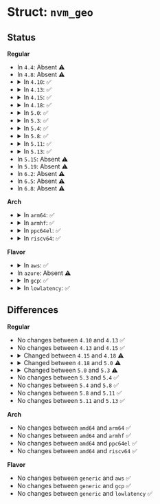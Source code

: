 # Struct: <code>nvm_geo</code>

## Status
<b>Regular</b>
<ul>
<li>
In <code>4.4</code>: Absent ⚠️
</li>
<li>
In <code>4.8</code>: Absent ⚠️
</li>
<li>
<details>
<summary>In <code>4.10</code>: ✅</summary>

```c
struct nvm_geo {
    int nr_chnls;
    int nr_luns;
    int luns_per_chnl;
    int nr_planes;
    int sec_per_pg;
    int pgs_per_blk;
    int blks_per_lun;
    int fpg_size;
    int pfpg_size;
    int sec_size;
    int oob_size;
    int mccap;
    struct nvm_addr_format ppaf;
    int max_rq_size;
    int plane_mode;
    int sec_per_pl;
    int sec_per_blk;
    int sec_per_lun;
};
```
</details>
</li>
<li>
<details>
<summary>In <code>4.13</code>: ✅</summary>

```c
struct nvm_geo {
    int nr_chnls;
    int nr_luns;
    int luns_per_chnl;
    int nr_planes;
    int sec_per_pg;
    int pgs_per_blk;
    int blks_per_lun;
    int fpg_size;
    int pfpg_size;
    int sec_size;
    int oob_size;
    int mccap;
    struct nvm_addr_format ppaf;
    int max_rq_size;
    int plane_mode;
    int sec_per_pl;
    int sec_per_blk;
    int sec_per_lun;
};
```
</details>
</li>
<li>
<details>
<summary>In <code>4.15</code>: ✅</summary>

```c
struct nvm_geo {
    int nr_chnls;
    int nr_luns;
    int luns_per_chnl;
    int nr_planes;
    int sec_per_pg;
    int pgs_per_blk;
    int blks_per_lun;
    int fpg_size;
    int pfpg_size;
    int sec_size;
    int oob_size;
    int mccap;
    struct nvm_addr_format ppaf;
    int max_rq_size;
    int plane_mode;
    int sec_per_pl;
    int sec_per_blk;
    int sec_per_lun;
};
```
</details>
</li>
<li>
<details>
<summary>In <code>4.18</code>: ✅</summary>

```c
struct nvm_geo {
    u8 major_ver_id;
    u8 minor_ver_id;
    u8 version;
    int num_ch;
    int num_lun;
    int all_luns;
    int all_chunks;
    int op;
    sector_t total_secs;
    u32 num_chk;
    u32 clba;
    u16 csecs;
    u16 sos;
    u32 ws_min;
    u32 ws_opt;
    u32 mw_cunits;
    u32 maxoc;
    u32 maxocpu;
    u32 mccap;
    u32 trdt;
    u32 trdm;
    u32 tprt;
    u32 tprm;
    u32 tbet;
    u32 tbem;
    struct nvm_addrf addrf;
    u8 vmnt;
    u32 cap;
    u32 dom;
    u8 mtype;
    u8 fmtype;
    u16 cpar;
    u32 mpos;
    u8 num_pln;
    u8 pln_mode;
    u16 num_pg;
    u16 fpg_sz;
};
```
</details>
</li>
<li>
<details>
<summary>In <code>5.0</code>: ✅</summary>

```c
struct nvm_geo {
    u8 major_ver_id;
    u8 minor_ver_id;
    u8 version;
    int num_ch;
    int num_lun;
    int all_luns;
    int all_chunks;
    int op;
    sector_t total_secs;
    u32 num_chk;
    u32 clba;
    u16 csecs;
    u16 sos;
    bool ext;
    u32 ws_min;
    u32 ws_opt;
    u32 mw_cunits;
    u32 maxoc;
    u32 maxocpu;
    u32 mccap;
    u32 trdt;
    u32 trdm;
    u32 tprt;
    u32 tprm;
    u32 tbet;
    u32 tbem;
    struct nvm_addrf addrf;
    u8 vmnt;
    u32 cap;
    u32 dom;
    u8 mtype;
    u8 fmtype;
    u16 cpar;
    u32 mpos;
    u8 num_pln;
    u8 pln_mode;
    u16 num_pg;
    u16 fpg_sz;
};
```
</details>
</li>
<li>
<details>
<summary>In <code>5.3</code>: ✅</summary>

```c
struct nvm_geo {
    u8 major_ver_id;
    u8 minor_ver_id;
    u8 version;
    int num_ch;
    int num_lun;
    int all_luns;
    int all_chunks;
    int op;
    sector_t total_secs;
    u32 num_chk;
    u32 clba;
    u16 csecs;
    u16 sos;
    bool ext;
    u32 mdts;
    u32 ws_min;
    u32 ws_opt;
    u32 mw_cunits;
    u32 maxoc;
    u32 maxocpu;
    u32 mccap;
    u32 trdt;
    u32 trdm;
    u32 tprt;
    u32 tprm;
    u32 tbet;
    u32 tbem;
    struct nvm_addrf addrf;
    u8 vmnt;
    u32 cap;
    u32 dom;
    u8 mtype;
    u8 fmtype;
    u16 cpar;
    u32 mpos;
    u8 num_pln;
    u8 pln_mode;
    u16 num_pg;
    u16 fpg_sz;
};
```
</details>
</li>
<li>
<details>
<summary>In <code>5.4</code>: ✅</summary>

```c
struct nvm_geo {
    u8 major_ver_id;
    u8 minor_ver_id;
    u8 version;
    int num_ch;
    int num_lun;
    int all_luns;
    int all_chunks;
    int op;
    sector_t total_secs;
    u32 num_chk;
    u32 clba;
    u16 csecs;
    u16 sos;
    bool ext;
    u32 mdts;
    u32 ws_min;
    u32 ws_opt;
    u32 mw_cunits;
    u32 maxoc;
    u32 maxocpu;
    u32 mccap;
    u32 trdt;
    u32 trdm;
    u32 tprt;
    u32 tprm;
    u32 tbet;
    u32 tbem;
    struct nvm_addrf addrf;
    u8 vmnt;
    u32 cap;
    u32 dom;
    u8 mtype;
    u8 fmtype;
    u16 cpar;
    u32 mpos;
    u8 num_pln;
    u8 pln_mode;
    u16 num_pg;
    u16 fpg_sz;
};
```
</details>
</li>
<li>
<details>
<summary>In <code>5.8</code>: ✅</summary>

```c
struct nvm_geo {
    u8 major_ver_id;
    u8 minor_ver_id;
    u8 version;
    int num_ch;
    int num_lun;
    int all_luns;
    int all_chunks;
    int op;
    sector_t total_secs;
    u32 num_chk;
    u32 clba;
    u16 csecs;
    u16 sos;
    bool ext;
    u32 mdts;
    u32 ws_min;
    u32 ws_opt;
    u32 mw_cunits;
    u32 maxoc;
    u32 maxocpu;
    u32 mccap;
    u32 trdt;
    u32 trdm;
    u32 tprt;
    u32 tprm;
    u32 tbet;
    u32 tbem;
    struct nvm_addrf addrf;
    u8 vmnt;
    u32 cap;
    u32 dom;
    u8 mtype;
    u8 fmtype;
    u16 cpar;
    u32 mpos;
    u8 num_pln;
    u8 pln_mode;
    u16 num_pg;
    u16 fpg_sz;
};
```
</details>
</li>
<li>
<details>
<summary>In <code>5.11</code>: ✅</summary>

```c
struct nvm_geo {
    u8 major_ver_id;
    u8 minor_ver_id;
    u8 version;
    int num_ch;
    int num_lun;
    int all_luns;
    int all_chunks;
    int op;
    sector_t total_secs;
    u32 num_chk;
    u32 clba;
    u16 csecs;
    u16 sos;
    bool ext;
    u32 mdts;
    u32 ws_min;
    u32 ws_opt;
    u32 mw_cunits;
    u32 maxoc;
    u32 maxocpu;
    u32 mccap;
    u32 trdt;
    u32 trdm;
    u32 tprt;
    u32 tprm;
    u32 tbet;
    u32 tbem;
    struct nvm_addrf addrf;
    u8 vmnt;
    u32 cap;
    u32 dom;
    u8 mtype;
    u8 fmtype;
    u16 cpar;
    u32 mpos;
    u8 num_pln;
    u8 pln_mode;
    u16 num_pg;
    u16 fpg_sz;
};
```
</details>
</li>
<li>
<details>
<summary>In <code>5.13</code>: ✅</summary>

```c
struct nvm_geo {
    u8 major_ver_id;
    u8 minor_ver_id;
    u8 version;
    int num_ch;
    int num_lun;
    int all_luns;
    int all_chunks;
    int op;
    sector_t total_secs;
    u32 num_chk;
    u32 clba;
    u16 csecs;
    u16 sos;
    bool ext;
    u32 mdts;
    u32 ws_min;
    u32 ws_opt;
    u32 mw_cunits;
    u32 maxoc;
    u32 maxocpu;
    u32 mccap;
    u32 trdt;
    u32 trdm;
    u32 tprt;
    u32 tprm;
    u32 tbet;
    u32 tbem;
    struct nvm_addrf addrf;
    u8 vmnt;
    u32 cap;
    u32 dom;
    u8 mtype;
    u8 fmtype;
    u16 cpar;
    u32 mpos;
    u8 num_pln;
    u8 pln_mode;
    u16 num_pg;
    u16 fpg_sz;
};
```
</details>
</li>
<li>
In <code>5.15</code>: Absent ⚠️
</li>
<li>
In <code>5.19</code>: Absent ⚠️
</li>
<li>
In <code>6.2</code>: Absent ⚠️
</li>
<li>
In <code>6.5</code>: Absent ⚠️
</li>
<li>
In <code>6.8</code>: Absent ⚠️
</li>
</ul>
<b>Arch</b>
<ul>
<li>
<details>
<summary>In <code>arm64</code>: ✅</summary>

```c
struct nvm_geo {
    u8 major_ver_id;
    u8 minor_ver_id;
    u8 version;
    int num_ch;
    int num_lun;
    int all_luns;
    int all_chunks;
    int op;
    sector_t total_secs;
    u32 num_chk;
    u32 clba;
    u16 csecs;
    u16 sos;
    bool ext;
    u32 mdts;
    u32 ws_min;
    u32 ws_opt;
    u32 mw_cunits;
    u32 maxoc;
    u32 maxocpu;
    u32 mccap;
    u32 trdt;
    u32 trdm;
    u32 tprt;
    u32 tprm;
    u32 tbet;
    u32 tbem;
    struct nvm_addrf addrf;
    u8 vmnt;
    u32 cap;
    u32 dom;
    u8 mtype;
    u8 fmtype;
    u16 cpar;
    u32 mpos;
    u8 num_pln;
    u8 pln_mode;
    u16 num_pg;
    u16 fpg_sz;
};
```
</details>
</li>
<li>
<details>
<summary>In <code>armhf</code>: ✅</summary>

```c
struct nvm_geo {
    u8 major_ver_id;
    u8 minor_ver_id;
    u8 version;
    int num_ch;
    int num_lun;
    int all_luns;
    int all_chunks;
    int op;
    sector_t total_secs;
    u32 num_chk;
    u32 clba;
    u16 csecs;
    u16 sos;
    bool ext;
    u32 mdts;
    u32 ws_min;
    u32 ws_opt;
    u32 mw_cunits;
    u32 maxoc;
    u32 maxocpu;
    u32 mccap;
    u32 trdt;
    u32 trdm;
    u32 tprt;
    u32 tprm;
    u32 tbet;
    u32 tbem;
    struct nvm_addrf addrf;
    u8 vmnt;
    u32 cap;
    u32 dom;
    u8 mtype;
    u8 fmtype;
    u16 cpar;
    u32 mpos;
    u8 num_pln;
    u8 pln_mode;
    u16 num_pg;
    u16 fpg_sz;
};
```
</details>
</li>
<li>
<details>
<summary>In <code>ppc64el</code>: ✅</summary>

```c
struct nvm_geo {
    u8 major_ver_id;
    u8 minor_ver_id;
    u8 version;
    int num_ch;
    int num_lun;
    int all_luns;
    int all_chunks;
    int op;
    sector_t total_secs;
    u32 num_chk;
    u32 clba;
    u16 csecs;
    u16 sos;
    bool ext;
    u32 mdts;
    u32 ws_min;
    u32 ws_opt;
    u32 mw_cunits;
    u32 maxoc;
    u32 maxocpu;
    u32 mccap;
    u32 trdt;
    u32 trdm;
    u32 tprt;
    u32 tprm;
    u32 tbet;
    u32 tbem;
    struct nvm_addrf addrf;
    u8 vmnt;
    u32 cap;
    u32 dom;
    u8 mtype;
    u8 fmtype;
    u16 cpar;
    u32 mpos;
    u8 num_pln;
    u8 pln_mode;
    u16 num_pg;
    u16 fpg_sz;
};
```
</details>
</li>
<li>
<details>
<summary>In <code>riscv64</code>: ✅</summary>

```c
struct nvm_geo {
    u8 major_ver_id;
    u8 minor_ver_id;
    u8 version;
    int num_ch;
    int num_lun;
    int all_luns;
    int all_chunks;
    int op;
    sector_t total_secs;
    u32 num_chk;
    u32 clba;
    u16 csecs;
    u16 sos;
    bool ext;
    u32 mdts;
    u32 ws_min;
    u32 ws_opt;
    u32 mw_cunits;
    u32 maxoc;
    u32 maxocpu;
    u32 mccap;
    u32 trdt;
    u32 trdm;
    u32 tprt;
    u32 tprm;
    u32 tbet;
    u32 tbem;
    struct nvm_addrf addrf;
    u8 vmnt;
    u32 cap;
    u32 dom;
    u8 mtype;
    u8 fmtype;
    u16 cpar;
    u32 mpos;
    u8 num_pln;
    u8 pln_mode;
    u16 num_pg;
    u16 fpg_sz;
};
```
</details>
</li>
</ul>
<b>Flavor</b>
<ul>
<li>
<details>
<summary>In <code>aws</code>: ✅</summary>

```c
struct nvm_geo {
    u8 major_ver_id;
    u8 minor_ver_id;
    u8 version;
    int num_ch;
    int num_lun;
    int all_luns;
    int all_chunks;
    int op;
    sector_t total_secs;
    u32 num_chk;
    u32 clba;
    u16 csecs;
    u16 sos;
    bool ext;
    u32 mdts;
    u32 ws_min;
    u32 ws_opt;
    u32 mw_cunits;
    u32 maxoc;
    u32 maxocpu;
    u32 mccap;
    u32 trdt;
    u32 trdm;
    u32 tprt;
    u32 tprm;
    u32 tbet;
    u32 tbem;
    struct nvm_addrf addrf;
    u8 vmnt;
    u32 cap;
    u32 dom;
    u8 mtype;
    u8 fmtype;
    u16 cpar;
    u32 mpos;
    u8 num_pln;
    u8 pln_mode;
    u16 num_pg;
    u16 fpg_sz;
};
```
</details>
</li>
<li>
In <code>azure</code>: Absent ⚠️
</li>
<li>
<details>
<summary>In <code>gcp</code>: ✅</summary>

```c
struct nvm_geo {
    u8 major_ver_id;
    u8 minor_ver_id;
    u8 version;
    int num_ch;
    int num_lun;
    int all_luns;
    int all_chunks;
    int op;
    sector_t total_secs;
    u32 num_chk;
    u32 clba;
    u16 csecs;
    u16 sos;
    bool ext;
    u32 mdts;
    u32 ws_min;
    u32 ws_opt;
    u32 mw_cunits;
    u32 maxoc;
    u32 maxocpu;
    u32 mccap;
    u32 trdt;
    u32 trdm;
    u32 tprt;
    u32 tprm;
    u32 tbet;
    u32 tbem;
    struct nvm_addrf addrf;
    u8 vmnt;
    u32 cap;
    u32 dom;
    u8 mtype;
    u8 fmtype;
    u16 cpar;
    u32 mpos;
    u8 num_pln;
    u8 pln_mode;
    u16 num_pg;
    u16 fpg_sz;
};
```
</details>
</li>
<li>
<details>
<summary>In <code>lowlatency</code>: ✅</summary>

```c
struct nvm_geo {
    u8 major_ver_id;
    u8 minor_ver_id;
    u8 version;
    int num_ch;
    int num_lun;
    int all_luns;
    int all_chunks;
    int op;
    sector_t total_secs;
    u32 num_chk;
    u32 clba;
    u16 csecs;
    u16 sos;
    bool ext;
    u32 mdts;
    u32 ws_min;
    u32 ws_opt;
    u32 mw_cunits;
    u32 maxoc;
    u32 maxocpu;
    u32 mccap;
    u32 trdt;
    u32 trdm;
    u32 tprt;
    u32 tprm;
    u32 tbet;
    u32 tbem;
    struct nvm_addrf addrf;
    u8 vmnt;
    u32 cap;
    u32 dom;
    u8 mtype;
    u8 fmtype;
    u16 cpar;
    u32 mpos;
    u8 num_pln;
    u8 pln_mode;
    u16 num_pg;
    u16 fpg_sz;
};
```
</details>
</li>
</ul>

## Differences
<b>Regular</b>
<ul>
<li>
No changes between <code>4.10</code> and <code>4.13</code> ✅
</li>
<li>
No changes between <code>4.13</code> and <code>4.15</code> ✅
</li>
<li>
<details>
<summary>Changed between <code>4.15</code> and <code>4.18</code> ⚠️</summary>
<ul>
<li>
<b>Field added. </b>
<code>u8 major_ver_id</code>
</li>
<li>
<b>Field added. </b>
<code>u8 minor_ver_id</code>
</li>
<li>
<b>Field added. </b>
<code>u8 version</code>
</li>
<li>
<b>Field added. </b>
<code>int num_ch</code>
</li>
<li>
<b>Field added. </b>
<code>int num_lun</code>
</li>
<li>
<b>Field added. </b>
<code>int all_luns</code>
</li>
<li>
<b>Field added. </b>
<code>int all_chunks</code>
</li>
<li>
<b>Field added. </b>
<code>int op</code>
</li>
<li>
<b>Field added. </b>
<code>sector_t total_secs</code>
</li>
<li>
<b>Field added. </b>
<code>u32 num_chk</code>
</li>
<li>
<b>Field added. </b>
<code>u32 clba</code>
</li>
<li>
<b>Field added. </b>
<code>u16 csecs</code>
</li>
<li>
<b>Field added. </b>
<code>u16 sos</code>
</li>
<li>
<b>Field added. </b>
<code>u32 ws_min</code>
</li>
<li>
<b>Field added. </b>
<code>u32 ws_opt</code>
</li>
<li>
<b>Field added. </b>
<code>u32 mw_cunits</code>
</li>
<li>
<b>Field added. </b>
<code>u32 maxoc</code>
</li>
<li>
<b>Field added. </b>
<code>u32 maxocpu</code>
</li>
<li>
<b>Field added. </b>
<code>u32 trdt</code>
</li>
<li>
<b>Field added. </b>
<code>u32 trdm</code>
</li>
<li>
<b>Field added. </b>
<code>u32 tprt</code>
</li>
<li>
<b>Field added. </b>
<code>u32 tprm</code>
</li>
<li>
<b>Field added. </b>
<code>u32 tbet</code>
</li>
<li>
<b>Field added. </b>
<code>u32 tbem</code>
</li>
<li>
<b>Field added. </b>
<code>struct nvm_addrf addrf</code>
</li>
<li>
<b>Field added. </b>
<code>u8 vmnt</code>
</li>
<li>
<b>Field added. </b>
<code>u32 cap</code>
</li>
<li>
<b>Field added. </b>
<code>u32 dom</code>
</li>
<li>
<b>Field added. </b>
<code>u8 mtype</code>
</li>
<li>
<b>Field added. </b>
<code>u8 fmtype</code>
</li>
<li>
<b>Field added. </b>
<code>u16 cpar</code>
</li>
<li>
<b>Field added. </b>
<code>u32 mpos</code>
</li>
<li>
<b>Field added. </b>
<code>u8 num_pln</code>
</li>
<li>
<b>Field added. </b>
<code>u8 pln_mode</code>
</li>
<li>
<b>Field added. </b>
<code>u16 num_pg</code>
</li>
<li>
<b>Field added. </b>
<code>u16 fpg_sz</code>
</li>
<li>
<b>Field removed. </b>
<code>int nr_chnls</code>
</li>
<li>
<b>Field removed. </b>
<code>int nr_luns</code>
</li>
<li>
<b>Field removed. </b>
<code>int luns_per_chnl</code>
</li>
<li>
<b>Field removed. </b>
<code>int nr_planes</code>
</li>
<li>
<b>Field removed. </b>
<code>int sec_per_pg</code>
</li>
<li>
<b>Field removed. </b>
<code>int pgs_per_blk</code>
</li>
<li>
<b>Field removed. </b>
<code>int blks_per_lun</code>
</li>
<li>
<b>Field removed. </b>
<code>int fpg_size</code>
</li>
<li>
<b>Field removed. </b>
<code>int pfpg_size</code>
</li>
<li>
<b>Field removed. </b>
<code>int sec_size</code>
</li>
<li>
<b>Field removed. </b>
<code>int oob_size</code>
</li>
<li>
<b>Field removed. </b>
<code>struct nvm_addr_format ppaf</code>
</li>
<li>
<b>Field removed. </b>
<code>int max_rq_size</code>
</li>
<li>
<b>Field removed. </b>
<code>int plane_mode</code>
</li>
<li>
<b>Field removed. </b>
<code>int sec_per_pl</code>
</li>
<li>
<b>Field removed. </b>
<code>int sec_per_blk</code>
</li>
<li>
<b>Field removed. </b>
<code>int sec_per_lun</code>
</li>
<li>
<b>Field type changed. </b>
<code>int mccap</code> ➡️ <code>u32 mccap</code>
</li>
</ul>
</details>
</li>
<li>
<details>
<summary>Changed between <code>4.18</code> and <code>5.0</code> ⚠️</summary>
<ul>
<li>
<b>Field added. </b>
<code>bool ext</code>
</li>
</ul>
</details>
</li>
<li>
<details>
<summary>Changed between <code>5.0</code> and <code>5.3</code> ⚠️</summary>
<ul>
<li>
<b>Field added. </b>
<code>u32 mdts</code>
</li>
</ul>
</details>
</li>
<li>
No changes between <code>5.3</code> and <code>5.4</code> ✅
</li>
<li>
No changes between <code>5.4</code> and <code>5.8</code> ✅
</li>
<li>
No changes between <code>5.8</code> and <code>5.11</code> ✅
</li>
<li>
No changes between <code>5.11</code> and <code>5.13</code> ✅
</li>
</ul>
<b>Arch</b>
<ul>
<li>
No changes between <code>amd64</code> and <code>arm64</code> ✅
</li>
<li>
No changes between <code>amd64</code> and <code>armhf</code> ✅
</li>
<li>
No changes between <code>amd64</code> and <code>ppc64el</code> ✅
</li>
<li>
No changes between <code>amd64</code> and <code>riscv64</code> ✅
</li>
</ul>
<b>Flavor</b>
<ul>
<li>
No changes between <code>generic</code> and <code>aws</code> ✅
</li>
<li>
No changes between <code>generic</code> and <code>gcp</code> ✅
</li>
<li>
No changes between <code>generic</code> and <code>lowlatency</code> ✅
</li>
</ul>
